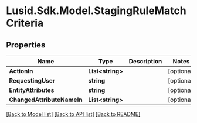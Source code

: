 # Lusid.Sdk.Model.StagingRuleMatchCriteria

## Properties

Name | Type | Description | Notes
------------ | ------------- | ------------- | -------------
**ActionIn** | **List&lt;string&gt;** |  | [optional] 
**RequestingUser** | **string** |  | [optional] 
**EntityAttributes** | **string** |  | [optional] 
**ChangedAttributeNameIn** | **List&lt;string&gt;** |  | [optional] 

[[Back to Model list]](../README.md#documentation-for-models) [[Back to API list]](../README.md#documentation-for-api-endpoints) [[Back to README]](../README.md)

